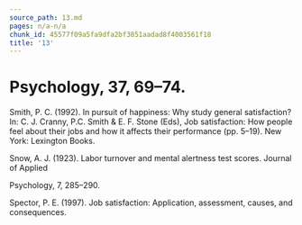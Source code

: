 ```yaml
---
source_path: 13.md
pages: n/a-n/a
chunk_id: 45577f09a5fa9dfa2bf3851aadad8f4003561f18
title: '13'
---
```

# Psychology, 37, 69–74.

Smith, P. C. (1992). In pursuit of happiness: Why study general satisfaction? In: C. J. Cranny, P.C. Smith & E. F. Stone (Eds), Job satisfaction: How people feel about their jobs and how it affects their performance (pp. 5–19). New York: Lexington Books.

Snow, A. J. (1923). Labor turnover and mental alertness test scores. Journal of Applied

Psychology, 7, 285–290.

Spector, P. E. (1997). Job satisfaction: Application, assessment, causes, and consequences.
